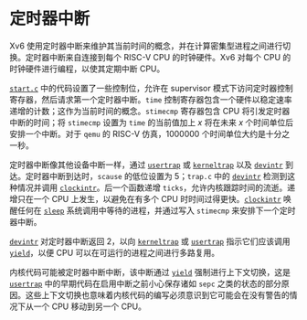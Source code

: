 # 定时器中断

Xv6 使用定时器中断来维护其当前时间的概念，并在计算密集型进程之间进行切换。定时器中断来自连接到每个 RISC-V CPU 的时钟硬件。Xv6 对每个 CPU 的时钟硬件进行编程，以使其定期中断 CPU。

[`start.c`](/source/kernel/start.c) 中的代码设置了一些控制位，允许在 supervisor 模式下访问定时器控制寄存器，然后请求第一个定时器中断。`time` 控制寄存器包含一个硬件以稳定速率递增的计数；这作为当前时间的概念。`stimecmp` 寄存器包含 CPU 将引发定时器中断的时间；将 `stimecmp` 设置为 `time` 的当前值加上 *x* 将在未来 *x* 个时间单位后安排一个中断。对于 `qemu` 的 RISC-V 仿真，1000000 个时间单位大约是十分之一秒。

定时器中断像其他设备中断一样，通过 [`usertrap`](/source/xv6-riscv/kernel/trap.c) 或 [`kerneltrap`](/source/xv6-riscv/kernel/trap.c) 以及 [`devintr`](/source/xv6-riscv/kernel/trap.c) 到达。定时器中断到达时，`scause` 的低位设置为 5；`trap.c` 中的 [`devintr`](/source/xv6-riscv/kernel/trap.c) 检测到这种情况并调用 [`clockintr`](/source/xv6-riscv/kernel/trap.c)。后一个函数递增 `ticks`，允许内核跟踪时间的流逝。递增只在一个 CPU 上发生，以避免在有多个 CPU 时时间过得更快。[`clockintr`](/source/xv6-riscv/kernel/trap.c) 唤醒任何在 [`sleep`](/source/xv6-riscv/user/user.h) 系统调用中等待的进程，并通过写入 `stimecmp` 来安排下一个定时器中断。

[`devintr`](/source/xv6-riscv/kernel/trap.c) 对定时器中断返回 2，以向 [`kerneltrap`](/source/xv6-riscv/kernel/trap.c) 或 [`usertrap`](/source/xv6-riscv/kernel/trap.c) 指示它们应该调用 [`yield`](/source/xv6-riscv/kernel/defs.h)，以便 CPU 可以在可运行的进程之间进行多路复用。

内核代码可能被定时器中断中断，该中断通过 [`yield`](/source/xv6-riscv/kernel/defs.h) 强制进行上下文切换，这是 [`usertrap`](/source/xv6-riscv/kernel/trap.c) 中的早期代码在启用中断之前小心保存诸如 `sepc` 之类的状态的部分原因。这些上下文切换也意味着内核代码的编写必须意识到它可能会在没有警告的情况下从一个 CPU 移动到另一个 CPU。